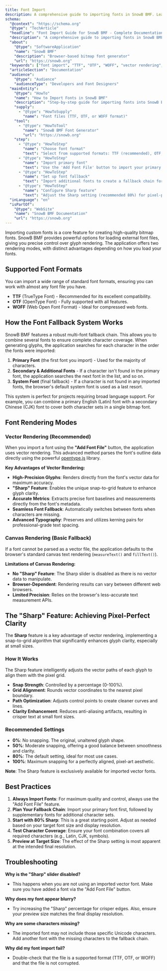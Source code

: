 ```yaml
---
title: Font Import
description: A comprehensive guide to importing fonts in SnowB BMF. Learn about supported formats (TTF, OTF, WOFF), the font fallback system, vector rendering, and the Sharp feature for pixel-perfect results.
schema:
  "@context": "https://schema.org"
  "@type": "TechArticle"
  "headline": "Font Import Guide for SnowB BMF - Complete Documentation"
  "description": "A comprehensive guide to importing fonts in SnowB BMF. Learn about supported formats (TTF, OTF, WOFF), the font fallback system, vector rendering, and the Sharp feature for pixel-perfect results."
  "about":
    "@type": "SoftwareApplication"
    "name": "SnowB BMF"
    "description": "Browser-based bitmap font generator"
    "url": "https://snowb.org"
  "keywords": ["font import", "TTF", "OTF", "WOFF", "vector rendering", "font fallback", "Sharp feature", "bitmap font", "SnowB BMF", "font design", "opentype.js"]
  "articleSection": "Documentation"
  "audience":
    "@type": "Audience"
    "audienceType": "Developers and Font Designers"
  "mainEntity":
    "@type": "HowTo"
    "name": "How to Import Fonts in SnowB BMF"
    "description": "Step-by-step guide for importing fonts into SnowB BMF bitmap font generator"
    "supply":
      - "@type": "HowToSupply"
        "name": "Font files (TTF, OTF, or WOFF format)"
    "tool":
      - "@type": "HowToTool"
        "name": "SnowB BMF Font Generator"
        "url": "https://snowb.org"
    "step":
      - "@type": "HowToStep"
        "name": "Choose font format"
        "text": "Select from supported formats: TTF (recommended), OTF, or WOFF"
      - "@type": "HowToStep"
        "name": "Import primary font"
        "text": "Use the 'Add Font File' button to import your primary font for vector rendering"
      - "@type": "HowToStep"
        "name": "Set up font fallback"
        "text": "Import additional fonts to create a fallback chain for complete character coverage"
      - "@type": "HowToStep"
        "name": "Configure Sharp feature"
        "text": "Adjust the Sharp setting (recommended 80%) for pixel-perfect clarity"
  "inLanguage": "en"
  "isPartOf":
    "@type": "WebSite"
    "name": "SnowB BMF Documentation"
    "url": "https://snowb.org"
---
```


Importing custom fonts is a core feature for creating high-quality bitmap fonts. SnowB BMF provides powerful options for loading external font files, giving you precise control over glyph rendering. The application offers two rendering modes, with distinct advantages depending on how you load your fonts.

## Supported Font Formats

You can import a wide range of standard font formats, ensuring you can work with almost any font file you have.

- **TTF** (TrueType Font) - Recommended for its excellent compatibility.
- **OTF** (OpenType Font) - Fully supported with all features.
- **WOFF** (Web Open Font Format) - Ideal for compressed web fonts.

## How the Font Fallback System Works

SnowB BMF features a robust multi-font fallback chain. This allows you to combine several fonts to ensure complete character coverage. When generating glyphs, the application searches for each character in the order the fonts were imported:

1.  **Primary Font** (the first font you import) - Used for the majority of characters.
2.  **Secondary & Additional Fonts** - If a character isn't found in the primary font, the application searches the next font in the list, and so on.
3.  **System Font** (final fallback) - If a character is not found in any imported fonts, the browser's default system font is used as a last resort.

This system is perfect for projects requiring broad language support. For example, you can combine a primary English (Latin) font with a secondary Chinese (CJK) font to cover both character sets in a single bitmap font.

## Font Rendering Modes

### Vector Rendering (Recommended)

When you import a font using the **"Add Font File"** button, the application uses vector rendering. This advanced method parses the font's outline data directly using the powerful [opentype.js](https://github.com/opentypejs/opentype.js) library.

**Key Advantages of Vector Rendering:**
- **High-Precision Glyphs**: Renders directly from the font's vector data for maximum accuracy.
- **"Sharp" Feature**: Enables the unique snap-to-grid feature to enhance glyph clarity.
- **Accurate Metrics**: Extracts precise font baselines and measurements directly from the font's metadata.
- **Seamless Font Fallback**: Automatically switches between fonts when characters are missing.
- **Advanced Typography**: Preserves and utilizes kerning pairs for professional-grade text spacing.

### Canvas Rendering (Basic Fallback)

If a font cannot be parsed as a vector file, the application defaults to the browser's standard canvas text rendering (`measureText()` and `fillText()`).

**Limitations of Canvas Rendering:**
- **No "Sharp" Feature**: The Sharp slider is disabled as there is no vector data to manipulate.
- **Browser-Dependent**: Rendering results can vary between different web browsers.
- **Limited Precision**: Relies on the browser's less-accurate text measurement APIs.

## The "Sharp" Feature: Achieving Pixel-Perfect Clarity

The **Sharp** feature is a key advantage of vector rendering, implementing a snap-to-grid algorithm that significantly enhances glyph clarity, especially at small sizes.

### How It Works

The Sharp feature intelligently adjusts the vector paths of each glyph to align them with the pixel grid.

- **Snap Strength**: Controlled by a percentage (0-100%).
- **Grid Alignment**: Rounds vector coordinates to the nearest pixel boundary.
- **Path Optimization**: Adjusts control points to create cleaner curves and lines.
- **Clarity Enhancement**: Reduces anti-aliasing artifacts, resulting in crisper text at small font sizes.

### Recommended Settings

- **0%**: No snapping. The original, unaltered glyph shape.
- **50%**: Moderate snapping, offering a good balance between smoothness and clarity.
- **80%**: The default setting, ideal for most use cases.
- **100%**: Maximum snapping for a perfectly aligned, pixel-art aesthetic.

**Note**: The Sharp feature is exclusively available for imported vector fonts.

## Best Practices

1.  **Always Import Fonts**: For maximum quality and control, always use the "Add Font File" feature.
2.  **Plan Your Fallback Chain**: Import your primary font first, followed by supplementary fonts for additional character sets.
3.  **Start with 80% Sharp**: This is a great starting point. Adjust as needed based on your target font size and display resolution.
4.  **Test Character Coverage**: Ensure your font combination covers all required characters (e.g., Latin, CJK, symbols).
5.  **Preview at Target Size**: The effect of the Sharp setting is most apparent at the intended final resolution.

## Troubleshooting

**Why is the "Sharp" slider disabled?**
- This happens when you are not using an imported vector font. Make sure you have added a font via the "Add Font File" button.

**Why does my font appear blurry?**
- Try increasing the "Sharp" percentage for crisper edges. Also, ensure your preview size matches the final display resolution.

**Why are some characters missing?**
- The imported font may not include those specific Unicode characters. Add another font with the missing characters to the fallback chain.

**Why did my font import fail?**
- Double-check that the file is a supported format (TTF, OTF, or WOFF) and that the file is not corrupted.
